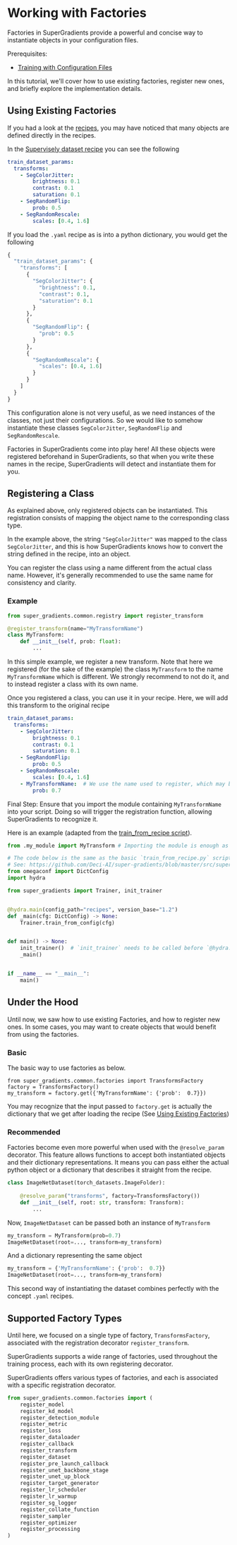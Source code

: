 # Working with Factories

Factories in SuperGradients provide a powerful and concise way to instantiate objects in your configuration files.

Prerequisites:
- [Training with Configuration Files](configuration_files.md)

In this tutorial, we'll cover how to use existing factories, register new ones, and briefly explore the implementation details.

## Using Existing Factories

If you had a look at the [recipes](https://github.com/Deci-AI/super-gradients/tree/master/src/super_gradients/recipes), you may have noticed that many objects are defined directly in the recipes.

In the [Supervisely dataset recipe](https://github.com/Deci-AI/super-gradients/blob/master/src/super_gradients/recipes/dataset_params/supervisely_persons_dataset_params.yaml) you can see the following

```yaml
train_dataset_params:
  transforms:
    - SegColorJitter:
        brightness: 0.1
        contrast: 0.1
        saturation: 0.1
    - SegRandomFlip:
        prob: 0.5
    - SegRandomRescale:
        scales: [0.4, 1.6]
```
If you load the `.yaml` recipe as is into a python dictionary, you would get the following
```python
{
  "train_dataset_params": {
    "transforms": [
      {
        "SegColorJitter": {
          "brightness": 0.1,
          "contrast": 0.1,
          "saturation": 0.1
        }
      },
      {
        "SegRandomFlip": {
          "prob": 0.5
        }
      },
      {
        "SegRandomRescale": {
          "scales": [0.4, 1.6]
        }
      }
    ]
  }
}
```

This configuration alone is not very useful, as we need instances of the classes, not just their configurations.
So we would like to somehow instantiate these classes `SegColorJitter`, `SegRandomFlip` and `SegRandomRescale`.

Factories in SuperGradients come into play here! All these objects were registered beforehand in SuperGradients, 
so that when you write these names in the recipe, SuperGradients will detect and instantiate them for you.

## Registering a Class

As explained above, only registered objects can be instantiated. 
This registration consists of mapping the object name to the corresponding class type.

In the example above, the string `"SegColorJitter"` was mapped to the class `SegColorJitter`, and this is how SuperGradients knows how to convert the string defined in the recipe, into an object.

You can register the class using a name different from the actual class name. 
However, it's generally recommended to use the same name for consistency and clarity.

### Example

```python
from super_gradients.common.registry import register_transform

@register_transform(name="MyTransformName")
class MyTransform:
    def __init__(self, prob: float):
        ...
```
In this simple example, we register a new transform.
Note that here we registered (for the sake of the example) the class `MyTransform` to the name `MyTransformName` which is different. 
We strongly recommend to not do it, and to instead register a class with its own name.

Once you registered a class, you can use it in your recipe. Here, we will add this transform to the original recipe
```yaml
train_dataset_params:
  transforms:
    - SegColorJitter:
        brightness: 0.1
        contrast: 0.1
        saturation: 0.1
    - SegRandomFlip:
        prob: 0.5
    - SegRandomRescale:
        scales: [0.4, 1.6]
    - MyTransformName:  # We use the name used to register, which may be different from the name of the class
        prob: 0.7 
```

Final Step: Ensure that you import the module containing `MyTransformName` into your script. 
Doing so will trigger the registration function, allowing SuperGradients to recognize it.

Here is an example (adapted from the [train_from_recipe script](https://github.com/Deci-AI/super-gradients/blob/master/src/super_gradients/train_from_recipe.py)).

```python
from .my_module import MyTransform # Importing the module is enough as it will trigger the register_model function

# The code below is the same as the basic `train_from_recipe.py` script
# See: https://github.com/Deci-AI/super-gradients/blob/master/src/super_gradients/train_from_recipe.py
from omegaconf import DictConfig
import hydra

from super_gradients import Trainer, init_trainer


@hydra.main(config_path="recipes", version_base="1.2")
def _main(cfg: DictConfig) -> None:
    Trainer.train_from_config(cfg)


def main() -> None:
    init_trainer()  # `init_trainer` needs to be called before `@hydra.main`
    _main()


if __name__ == "__main__":
    main()

```

## Under the Hood

Until now, we saw how to use existing Factories, and how to register new ones.
In some cases, you may want to create objects that would benefit from using the factories.

### Basic
The basic way to use factories as below.
```
from super_gradients.common.factories import TransformsFactory
factory = TransformsFactory()
my_transform = factory.get({'MyTransformName': {'prob':  0.7}})
```
You may recognize that the input passed to `factory.get` is actually the dictionary that we get after loading the recipe
(See [Using Existing Factories](#using-existing-factories))

### Recommended
Factories become even more powerful when used with the `@resolve_param` decorator. 
This feature allows functions to accept both instantiated objects and their dictionary representations. 
It means you can pass either the actual python object or a dictionary that describes it straight from the recipe.

```python
class ImageNetDataset(torch_datasets.ImageFolder):
    
    @resolve_param("transforms", factory=TransformsFactory())
    def __init__(self, root: str, transform: Transform):
        ...
```

Now, `ImageNetDataset` can be passed both an instance of `MyTransform`

```python
my_transform = MyTransform(prob=0.7)
ImageNetDataset(root=..., transform=my_transform)
```

And a dictionary representing the same object
```python
my_transform = {'MyTransformName': {'prob':  0.7}}
ImageNetDataset(root=..., transform=my_transform)
```

This second way of instantiating the dataset combines perfectly with the concept `.yaml` recipes.

## Supported Factory Types
Until here, we focused on a single type of factory, `TransformsFactory`, 
associated with the registration decorator `register_transform`. 

SuperGradients supports a wide range of factories, used throughout the training process, 
each with its own registering decorator.
 
SuperGradients offers various types of factories, and each is associated with a specific registration decorator.

``` python
from super_gradients.common.factories import (
    register_model
    register_kd_model
    register_detection_module
    register_metric
    register_loss
    register_dataloader
    register_callback
    register_transform
    register_dataset
    register_pre_launch_callback
    register_unet_backbone_stage
    register_unet_up_block
    register_target_generator
    register_lr_scheduler
    register_lr_warmup
    register_sg_logger
    register_collate_function
    register_sampler
    register_optimizer
    register_processing
)
```

